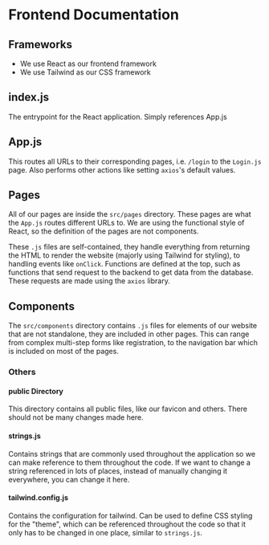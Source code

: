 # Frontend Documentation

## Frameworks
- We use React as our frontend framework
- We use Tailwind as our CSS framework

## index.js
The entrypoint for the React application. Simply references App.js

## App.js
This routes all URLs to their corresponding pages, i.e. `/login` to the `Login.js` page. Also performs other actions like setting `axios`'s default values.

## Pages
All of our pages are inside the `src/pages` directory. These pages are what the `App.js` routes different URLs to. We are using the functional style of React, so the definition of the pages are not components.  

These `.js` files are self-contained, they handle everything from returning the HTML to render the website (majorly using Tailwind for styling), to handling events like `onClick`. Functions are defined at the top, such as functions that send request to the backend to get data from the database. These requests are made using the `axios` library. 

## Components
The `src/components` directory contains `.js` files for elements of our website that are not standalone, they are included in other pages. This can range from complex multi-step forms like registration, to the navigation bar which is included on most of the pages.

### Others
#### public Directory
This directory contains all public files, like our favicon and others.
There should not be many changes made here.

#### strings.js
Contains strings that are commonly used throughout the application so we can make reference to them throughout the code. If we want to change a string referenced in lots of places, instead of manually changing it everywhere, you can change it here.

#### tailwind.config.js
Contains the configuration for tailwind. Can be used to define CSS styling for the "theme", which can be referenced throughout the code so that it only has to be changed in one place, similar to `strings.js`.